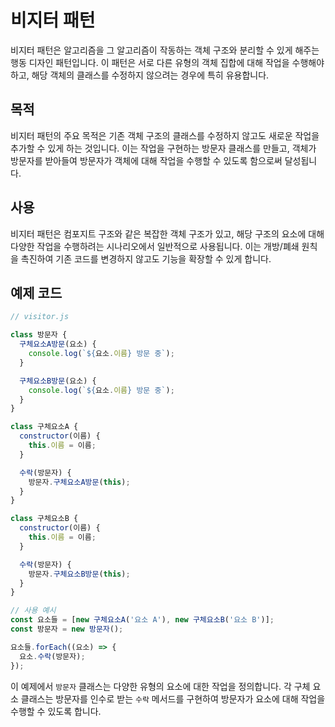 # 비지터 패턴

비지터 패턴은 알고리즘을 그 알고리즘이 작동하는 객체 구조와 분리할 수 있게 해주는 행동 디자인 패턴입니다. 이 패턴은 서로 다른 유형의 객체 집합에 대해 작업을 수행해야 하고, 해당 객체의 클래스를 수정하지 않으려는 경우에 특히 유용합니다.

## 목적

비지터 패턴의 주요 목적은 기존 객체 구조의 클래스를 수정하지 않고도 새로운 작업을 추가할 수 있게 하는 것입니다. 이는 작업을 구현하는 방문자 클래스를 만들고, 객체가 방문자를 받아들여 방문자가 객체에 대해 작업을 수행할 수 있도록 함으로써 달성됩니다.

## 사용

비지터 패턴은 컴포지트 구조와 같은 복잡한 객체 구조가 있고, 해당 구조의 요소에 대해 다양한 작업을 수행하려는 시나리오에서 일반적으로 사용됩니다. 이는 개방/폐쇄 원칙을 촉진하여 기존 코드를 변경하지 않고도 기능을 확장할 수 있게 합니다.

## 예제 코드

```javascript
// visitor.js

class 방문자 {
  구체요소A방문(요소) {
    console.log(`${요소.이름} 방문 중`);
  }

  구체요소B방문(요소) {
    console.log(`${요소.이름} 방문 중`);
  }
}

class 구체요소A {
  constructor(이름) {
    this.이름 = 이름;
  }

  수락(방문자) {
    방문자.구체요소A방문(this);
  }
}

class 구체요소B {
  constructor(이름) {
    this.이름 = 이름;
  }

  수락(방문자) {
    방문자.구체요소B방문(this);
  }
}

// 사용 예시
const 요소들 = [new 구체요소A('요소 A'), new 구체요소B('요소 B')];
const 방문자 = new 방문자();

요소들.forEach((요소) => {
  요소.수락(방문자);
});
```

이 예제에서 `방문자` 클래스는 다양한 유형의 요소에 대한 작업을 정의합니다. 각 구체 요소 클래스는 방문자를 인수로 받는 `수락` 메서드를 구현하여 방문자가 요소에 대해 작업을 수행할 수 있도록 합니다.
